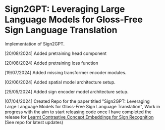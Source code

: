 # Sign2GPT: Leveraging Large Language Models for Gloss-Free Sign Language Translation

Implementation of Sign2GPT.

[20/08/2024] Added pretraining head component

[20/08/2024] Added pretraining loss function

[19/07/2024] Added missing transformer encoder modules.

[02/06/2024] Added spatial model architecture setup.

[25/05/2024] Added sign encoder model architecture setup.

[07/04/2024] Created Repo for the paper titled "Sign2GPT: Leveraging Large Language Models for Gloss-Free Sign Language Translation", Work in progress with the aim to start releasing code once I have completed the release for [Learnt Contrastive Concept Embeddings for Sign Recognition](https://github.com/ryanwongsa/Learnt-Contrastive-Concept-Embeddings-for-Sign-Recognition) (See repo for latest updates)
